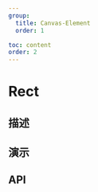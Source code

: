 ```yaml
---
group:
  title: Canvas-Element
  order: 1

toc: content
order: 2
---
```



# Rect

## 描述

## 演示
  <code src="./rectDemo"></code>

## API
